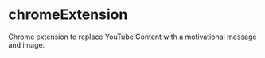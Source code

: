 # chromeExtension
Chrome extension to replace YouTube Content with a motivational message and image.
